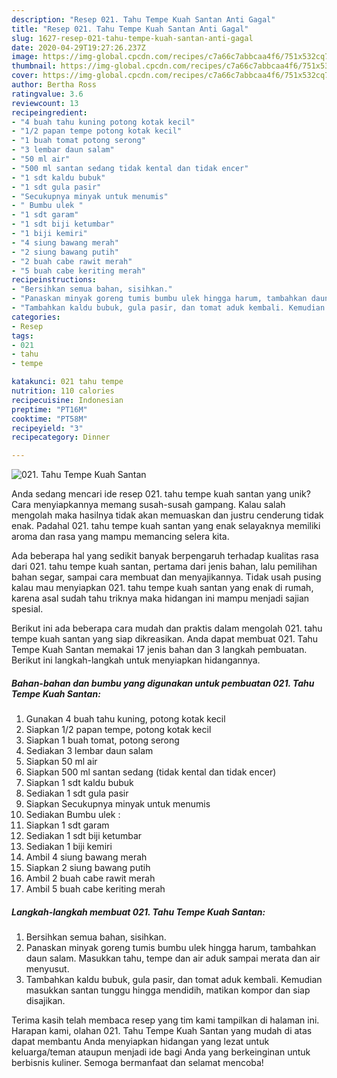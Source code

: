 ```yaml
---
description: "Resep 021. Tahu Tempe Kuah Santan Anti Gagal"
title: "Resep 021. Tahu Tempe Kuah Santan Anti Gagal"
slug: 1627-resep-021-tahu-tempe-kuah-santan-anti-gagal
date: 2020-04-29T19:27:26.237Z
image: https://img-global.cpcdn.com/recipes/c7a66c7abbcaa4f6/751x532cq70/021-tahu-tempe-kuah-santan-foto-resep-utama.jpg
thumbnail: https://img-global.cpcdn.com/recipes/c7a66c7abbcaa4f6/751x532cq70/021-tahu-tempe-kuah-santan-foto-resep-utama.jpg
cover: https://img-global.cpcdn.com/recipes/c7a66c7abbcaa4f6/751x532cq70/021-tahu-tempe-kuah-santan-foto-resep-utama.jpg
author: Bertha Ross
ratingvalue: 3.6
reviewcount: 13
recipeingredient:
- "4 buah tahu kuning potong kotak kecil"
- "1/2 papan tempe potong kotak kecil"
- "1 buah tomat potong serong"
- "3 lembar daun salam"
- "50 ml air"
- "500 ml santan sedang tidak kental dan tidak encer"
- "1 sdt kaldu bubuk"
- "1 sdt gula pasir"
- "Secukupnya minyak untuk menumis"
- " Bumbu ulek "
- "1 sdt garam"
- "1 sdt biji ketumbar"
- "1 biji kemiri"
- "4 siung bawang merah"
- "2 siung bawang putih"
- "2 buah cabe rawit merah"
- "5 buah cabe keriting merah"
recipeinstructions:
- "Bersihkan semua bahan, sisihkan."
- "Panaskan minyak goreng tumis bumbu ulek hingga harum, tambahkan daun salam. Masukkan tahu, tempe dan air aduk sampai merata dan air menyusut."
- "Tambahkan kaldu bubuk, gula pasir, dan tomat aduk kembali. Kemudian masukkan santan tunggu hingga mendidih, matikan kompor dan siap disajikan."
categories:
- Resep
tags:
- 021
- tahu
- tempe

katakunci: 021 tahu tempe 
nutrition: 110 calories
recipecuisine: Indonesian
preptime: "PT16M"
cooktime: "PT58M"
recipeyield: "3"
recipecategory: Dinner

---
```



![021. Tahu Tempe Kuah Santan](https://img-global.cpcdn.com/recipes/c7a66c7abbcaa4f6/751x532cq70/021-tahu-tempe-kuah-santan-foto-resep-utama.jpg)

Anda sedang mencari ide resep 021. tahu tempe kuah santan yang unik? Cara menyiapkannya memang susah-susah gampang. Kalau salah mengolah maka hasilnya tidak akan memuaskan dan justru cenderung tidak enak. Padahal 021. tahu tempe kuah santan yang enak selayaknya memiliki aroma dan rasa yang mampu memancing selera kita.

Ada beberapa hal yang sedikit banyak berpengaruh terhadap kualitas rasa dari 021. tahu tempe kuah santan, pertama dari jenis bahan, lalu pemilihan bahan segar, sampai cara membuat dan menyajikannya. Tidak usah pusing kalau mau menyiapkan 021. tahu tempe kuah santan yang enak di rumah, karena asal sudah tahu triknya maka hidangan ini mampu menjadi sajian spesial.




Berikut ini ada beberapa cara mudah dan praktis dalam mengolah 021. tahu tempe kuah santan yang siap dikreasikan. Anda dapat membuat 021. Tahu Tempe Kuah Santan memakai 17 jenis bahan dan 3 langkah pembuatan. Berikut ini langkah-langkah untuk menyiapkan hidangannya.

<!--inarticleads1-->

##### Bahan-bahan dan bumbu yang digunakan untuk pembuatan 021. Tahu Tempe Kuah Santan:

1. Gunakan 4 buah tahu kuning, potong kotak kecil
1. Siapkan 1/2 papan tempe, potong kotak kecil
1. Siapkan 1 buah tomat, potong serong
1. Sediakan 3 lembar daun salam
1. Siapkan 50 ml air
1. Siapkan 500 ml santan sedang (tidak kental dan tidak encer)
1. Siapkan 1 sdt kaldu bubuk
1. Sediakan 1 sdt gula pasir
1. Siapkan Secukupnya minyak untuk menumis
1. Sediakan  Bumbu ulek :
1. Siapkan 1 sdt garam
1. Sediakan 1 sdt biji ketumbar
1. Sediakan 1 biji kemiri
1. Ambil 4 siung bawang merah
1. Siapkan 2 siung bawang putih
1. Ambil 2 buah cabe rawit merah
1. Ambil 5 buah cabe keriting merah




<!--inarticleads2-->

##### Langkah-langkah membuat 021. Tahu Tempe Kuah Santan:

1. Bersihkan semua bahan, sisihkan.
1. Panaskan minyak goreng tumis bumbu ulek hingga harum, tambahkan daun salam. Masukkan tahu, tempe dan air aduk sampai merata dan air menyusut.
1. Tambahkan kaldu bubuk, gula pasir, dan tomat aduk kembali. Kemudian masukkan santan tunggu hingga mendidih, matikan kompor dan siap disajikan.




Terima kasih telah membaca resep yang tim kami tampilkan di halaman ini. Harapan kami, olahan 021. Tahu Tempe Kuah Santan yang mudah di atas dapat membantu Anda menyiapkan hidangan yang lezat untuk keluarga/teman ataupun menjadi ide bagi Anda yang berkeinginan untuk berbisnis kuliner. Semoga bermanfaat dan selamat mencoba!

